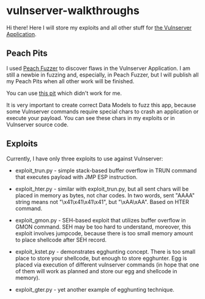 # vulnserver-walkthroughs

Hi there! Here I will store my exploits and all other stuff for [the Vulnserver Application](http://www.thegreycorner.com/2010/12/introducing-vulnserver.html). 

## Peach Pits
I used [Peach Fuzzer](http://www.peach.tech/resources/peachcommunity/) to discover flaws in the Vulnserver Application. I am still a newbie in fuzzing and, especially, in Peach Fuzzer, but I will publish all my Peach Pits when all other work will be finished.

You can use [this pit](https://github.com/proteansec/fuzzyftp/blob/master/peach/vulnserver.xml) which didn't work for me.

It is very important to create correct Data Models to fuzz this app, because some Vulnserver commands require special chars to crash an application or execute your payload. You can see these chars in my exploits or in Vulnserver source code.

## Exploits
Currently, I have only three exploits to use against Vulnserver:
* exploit_trun.py - simple stack-based buffer overflow in TRUN command that executes payload with JMP ESP instruction.

* exploit_hter.py - similar with exploit_trun.py, but all sent chars will be placed in memory as bytes, not char codes. In two words, sent "AAAA" string means not "\x41\x41\x41\x41", but "\xAA\xAA". Based on HTER command.

* exploit_gmon.py - SEH-based exploit that utilizes buffer overflow in GMON command. SEH may be too hard to understand, moreover, this exploit involves jumpcode, because there is too small memory amount to place shellcode after SEH record.

* exploit_kstet.py - demonstrates egghunting concept. There is too small place to store your shellcode, but enough to store egghunter. Egg is placed via execution of different vulnserver commands (in hope that one of them will work as planned and store our egg and shellcode in memory).

* exploit_gter.py - yet another example of egghunting technique. 
